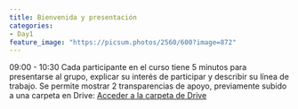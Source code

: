 ```yaml
---
title: Bienvenida y presentación
categories:
- Day1
feature_image: "https://picsum.photos/2560/600?image=872"
---
```

09:00 - 10:30
Cada participante en el curso tiene 5 minutos para presentarse al grupo, explicar su interés de participar y describir su línea de trabajo. Se permite mostrar 2 transparencias de apoyo, previamente subido a una carpeta en Drive: [Acceder a la carpeta de Drive](https://drive.google.com/drive/folders/1bucoOfbVS0Z7-osnFdqa5DDG_OdaMsLE?usp=drive_link)
